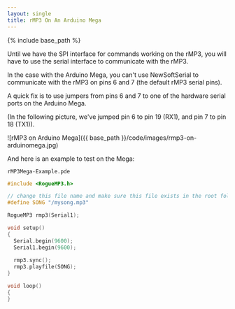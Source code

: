 ```yaml
---
layout: single
title: rMP3 On An Arduino Mega
---
```

{% include base_path %}

Until we have the SPI interface for commands working on the rMP3, you will have to use the serial interface to communicate with the rMP3.

In the case with the Arduino Mega, you can't use NewSoftSerial to communicate with the rMP3 on pins 6 and 7 (the default rMP3 serial pins).

A quick fix is to use jumpers from pins 6 and 7 to one of the hardware serial ports on the Arduino Mega.

(In the following picture, we've jumped pin 6 to pin 19 (RX1), and pin 7 to pin 18 (TX1)).

![rMP3 on Arduino Mega]({{ base_path }}/code/images/rmp3-on-arduinomega.jpg)

And here is an example to test on the Mega:

`rMP3Mega-Example.pde`

```cpp
#include <RogueMP3.h>

// change this file name and make sure this file exists in the root folder on the SD card
#define SONG "/mysong.mp3"

RogueMP3 rmp3(Serial1);

void setup()
{
  Serial.begin(9600);
  Serial1.begin(9600);
  
  rmp3.sync();
  rmp3.playfile(SONG);
}

void loop()
{
}
```
